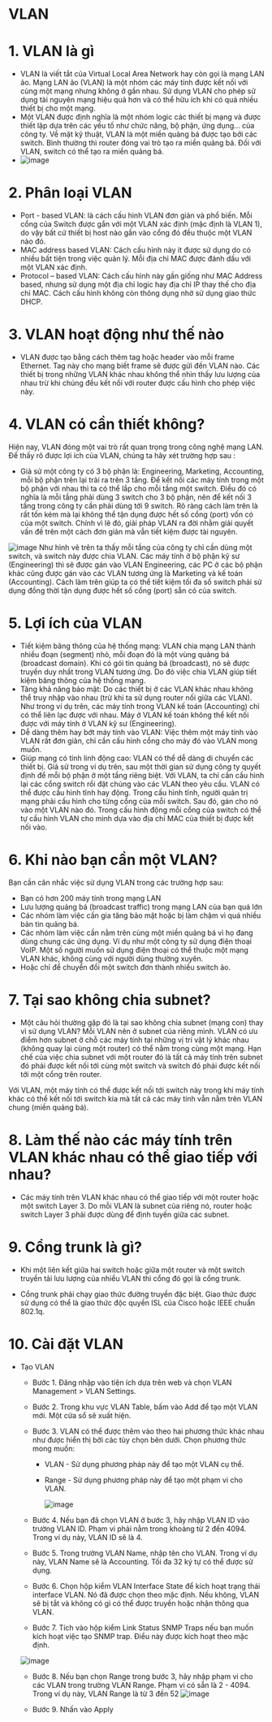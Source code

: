 # VLAN

# 1. VLAN là gì
  - VLAN là viết tắt của Virtual Local Area Network hay còn gọi là mạng LAN ảo. Mạng LAN ảo (VLAN) là một nhóm các máy tính được kết nối với cùng một mạng nhưng không ở  gần nhau. Sử dụng VLAN cho phép sử dụng tài nguyên mạng hiệu quả hơn và có thể hữu ích khi có quá nhiều thiết bị cho một mạng.
  - Một VLAN được định nghĩa là một nhóm logic các thiết bị mạng và được thiết lập dựa trên các yếu tố như chức năng, bộ phận, ứng dụng… của công ty. Về mặt kỹ thuật, VLAN là một miền quảng bá được tạo bởi các switch. Bình thường thì router đóng vai trò tạo ra miền quảng bá. Đối với VLAN, switch có thể tạo ra miền quảng bá.
  - ![image](https://user-images.githubusercontent.com/105496635/182057208-7cb113d4-b96f-4728-b29c-f996861cffce.png)

# 2. Phân loại VLAN
   - Port - based VLAN: là cách cấu hình VLAN đơn giản và phổ biến. Mỗi cổng của Switch được gắn với một VLAN xác định (mặc định là VLAN 1), do vậy bất cứ thiết bị host nào gắn vào cổng đó đều thuộc một VLAN nào đó.
   - MAC address based VLAN: Cách cấu hình này ít được sử dụng do có nhiều bất tiện trong việc quản lý. Mỗi địa chỉ MAC được đánh dấu với một VLAN xác định.
   - Protocol – based VLAN: Cách cấu hình này gần giống như MAC Address based, nhưng sử dụng một địa chỉ logic hay địa chỉ IP thay thế cho địa chỉ MAC. Cách cấu hình không còn thông dụng nhờ sử dụng giao thức DHCP.
# 3. VLAN hoạt động như thế nào
- VLAN được tạo bằng cách thêm tag hoặc header vào mỗi frame Ethernet. Tag này cho mạng biết frame sẽ được gửi đến VLAN nào. Các thiết bị trong những VLAN khác nhau không thể nhìn thấy lưu lượng của nhau trừ khi chúng đều kết nối với router được cấu hình cho phép việc này.

# 4. VLAN có cần thiết không?
Hiện nay, VLAN đóng một vai trò rất quan trọng trong công nghệ mạng LAN. Để thấy rõ được lợi ích của VLAN, chúng ta hãy xét trường hợp sau :

 - Giả sử một công ty có 3 bộ phận là: Engineering, Marketing, Accounting, mỗi bộ phận trên lại trải ra trên 3 tầng. Để kết nối các máy tính trong một bộ phận với nhau thì ta có thể lắp cho mỗi tầng một switch. Điều đó có nghĩa là mỗi tầng phải dùng 3 switch cho 3 bộ phận, nên để kết nối 3 tầng trong công ty cần phải dùng tới 9 switch. Rõ ràng cách làm trên là rất tốn kém mà lại không thể tận dụng được hết số cổng (port) vốn có của một switch. Chính vì lẽ đó, giải pháp VLAN ra đời nhằm giải quyết vấn đề trên một cách đơn giản mà vẫn tiết kiệm được tài nguyên.
 
 ![image](https://user-images.githubusercontent.com/105496635/182057816-ed5c55c2-9804-4052-905a-afac7493f0bf.png)
 Như hình vẽ trên ta thấy mỗi tầng của công ty chỉ cần dùng một switch, và switch này được chia VLAN. Các máy tính ở bộ phận kỹ sư (Engineering) thì sẽ được gán vào VLAN Engineering, các PC ở các bộ phận khác cũng được gán vào các VLAN tương ứng là Marketing và kế toán (Accounting). Cách làm trên giúp ta có thể tiết kiệm tối đa số switch phải sử dụng đồng thời tận dụng được hết số cổng (port) sẵn có của switch.
 
 # 5. Lợi ích của VLAN
 - Tiết kiệm băng thông của hệ thống mạng: VLAN chia mạng LAN thành nhiều đoạn (segment) nhỏ, mỗi đoạn đó là một vùng quảng bá (broadcast domain). Khi có gói tin quảng bá (broadcast), nó sẽ được truyền duy nhất trong VLAN tương ứng. Do đó việc chia VLAN giúp tiết kiệm băng thông của hệ thống mạng.
- Tăng khả năng bảo mật: Do các thiết bị ở các VLAN khác nhau không thể truy nhập vào nhau (trừ khi ta sử dụng router nối giữa các VLAN). Như trong ví dụ trên, các máy tính trong VLAN kế toán (Accounting) chỉ có thể liên lạc được với nhau. Máy ở VLAN kế toán không thể kết nối được với máy tính ở VLAN kỹ sư (Engineering).
- Dễ dàng thêm hay bớt máy tính vào VLAN: Việc thêm một máy tính vào VLAN rất đơn giản, chỉ cần cấu hình cổng cho máy đó vào VLAN mong muốn.
- Giúp mạng có tính linh động cao: VLAN có thể dễ dàng di chuyển các thiết bị. Giả sử trong ví dụ trên, sau một thời gian sử dụng công ty quyết định để mỗi bộ phận ở một tầng riêng biệt. Với VLAN, ta chỉ cần cấu hình lại các cổng switch rồi đặt chúng vào các VLAN theo yêu cầu. VLAN có thể được cấu hình tĩnh hay động. Trong cấu hình tĩnh, người quản trị mạng phải cấu hình cho từng cổng của mỗi switch. Sau đó, gán cho nó vào một VLAN nào đó. Trong cấu hình động mỗi cổng của switch có thể tự cấu hình VLAN cho mình dựa vào địa chỉ MAC của thiết bị được kết nối vào.

# 6. Khi nào bạn cần một VLAN?
Bạn cần cân nhắc việc sử dụng VLAN trong các trường hợp sau:
- Bạn có hơn 200 máy tính trong mạng LAN
- Lưu lượng quảng bá (broadcast traffic) trong mạng LAN của bạn quá lớn
- Các nhóm làm việc cần gia tăng bảo mật hoặc bị làm chậm vì quá nhiều bản tin quảng bá.
- Các nhóm làm việc cần nằm trên cùng một miền quảng bá vì họ đang dùng chung các ứng dụng. Ví dụ như một công ty sử dụng điện thoại VoIP. Một số người muốn sử dụng điện thoại có thể thuộc một mạng VLAN khác, không cùng với người dùng thường xuyên.
- Hoặc chỉ để chuyển đổi một switch đơn thành nhiều switch ảo.

# 7. Tại sao không chia subnet?

- Một câu hỏi thường gặp đó là tại sao không chia subnet (mạng con) thay vì sử dụng VLAN? Mỗi VLAN nên ở subnet của riêng mình. VLAN có ưu điểm hơn subnet ở chỗ các máy tính tại những vị trí vật lý khác nhau (không quay lại cùng một router) có thể nằm trong cùng một mạng. Hạn chế của việc chia subnet với một router đó là tất cả máy tính trên subnet đó phải được kết nối tới cùng một switch và switch đó phải được kết nối tới một cổng trên router.

Với VLAN, một máy tính có thể được kết nối tới switch này trong khi máy tính khác có thể kết nối tới switch kia mà tất cả các máy tính vẫn nằm trên VLAN chung (miền quảng bá).

# 8. Làm thế nào các máy tính trên VLAN khác nhau có thể giao tiếp với nhau?
- Các máy tính trên VLAN khác nhau có thể giao tiếp với một router hoặc một switch Layer 3. Do mỗi VLAN là subnet của riêng nó, router hoặc switch Layer 3 phải được dùng để định tuyến giữa các subnet.

# 9. Cổng trunk là gì?
- Khi một liên kết giữa hai switch hoặc giữa một router và một switch truyền tải lưu lượng của nhiều VLAN thì cổng đó gọi là cổng trunk.

- Cổng trunk phải chạy giao thức đường truyền đặc biệt. Giao thức được sử dụng có thể là giao thức độc quyền ISL của Cisco hoặc IEEE chuẩn 802.1q.

# 10. Cài đặt VLAN
- Tạo VLAN
   - Bước 1. Đăng nhập vào tiện ích dựa trên web và chọn VLAN Management > VLAN Settings.

    - Bước 2. Trong khu vực VLAN Table, bấm vào Add để tạo một VLAN mới. Một cửa sổ sẽ xuất hiện.

    - Bước 3. VLAN có thể được thêm vào theo hai phương thức khác nhau như được hiển thị bởi các tùy chọn bên dưới. Chọn phương thức mong muốn:

      - VLAN - Sử dụng phương pháp này để tạo một VLAN cụ thể.
      - Range - Sử dụng phương pháp này để tạo một phạm vi cho VLAN.

           ![image](https://user-images.githubusercontent.com/105496635/182060761-79810a62-10c9-4ce5-bcf4-d87d1242afa6.png)

    - Bước 4. Nếu bạn đã chọn VLAN ở bước 3, hãy nhập VLAN ID vào trường VLAN ID. Phạm vi phải nằm trong khoảng từ 2 đến 4094. Trong ví dụ này, VLAN ID sẽ là 4.

    - Bước 5. Trong trường VLAN Name, nhập tên cho VLAN. Trong ví dụ này, VLAN Name sẽ là Accounting. Tối đa 32 ký tự có thể được sử dụng.

    - Bước 6. Chọn hộp kiểm VLAN Interface State để kích hoạt trạng thái interface VLAN. Nó đã được chọn theo mặc định. Nếu không, VLAN sẽ bị tắt và không có gì có thể được truyền hoặc nhận thông qua VLAN.

    - Bước 7. Tích vào hộp kiểm Link Status SNMP Traps nếu bạn muốn kích hoạt việc tạo SNMP trap. Điều này được kích hoạt theo mặc định.
     
     ![image](https://user-images.githubusercontent.com/105496635/182060841-1000dce0-f430-4473-b319-8ff34ffde3fe.png)
     
    - Bước 8. Nếu bạn chọn Range trong bước 3, hãy nhập phạm vi cho các VLAN trong trường VLAN Range. Phạm vi có sẵn là 2 - 4094. Trong ví dụ này, VLAN Range là từ 3       đến 52
     ![image](https://user-images.githubusercontent.com/105496635/182060912-848a2788-170e-49e7-8aa4-89e8fcc5d99f.png)      
     
     - Bước 9. Nhấn vào Apply





